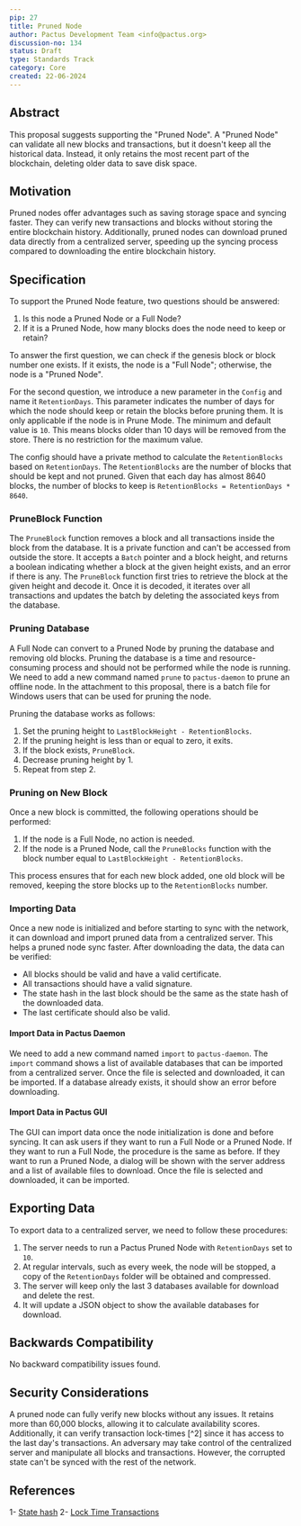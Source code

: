 ```yaml
---
pip: 27
title: Pruned Node
author: Pactus Development Team <info@pactus.org>
discussion-no: 134
status: Draft
type: Standards Track
category: Core
created: 22-06-2024
---
```


## Abstract

This proposal suggests supporting the "Pruned Node".
A "Pruned Node" can validate all new blocks and transactions, but it doesn't keep all the historical data.
Instead, it only retains the most recent part of the blockchain, deleting older data to save disk space.

## Motivation

Pruned nodes offer advantages such as saving storage space and syncing faster.
They can verify new transactions and blocks without storing the entire blockchain history.
Additionally, pruned nodes can download pruned data directly from a centralized server,
speeding up the syncing process compared to downloading the entire blockchain history.

## Specification

To support the Pruned Node feature, two questions should be answered:

1. Is this node a Pruned Node or a Full Node?
2. If it is a Pruned Node, how many blocks does the node need to keep or retain?

To answer the first question, we can check if the genesis block or block number one exists.
If it exists, the node is a "Full Node"; otherwise, the node is a "Pruned Node".

For the second question, we introduce a new parameter in the `Config` and name it `RetentionDays`.
This parameter indicates the number of days for which the node should keep or retain the blocks before pruning them.
It is only applicable if the node is in Prune Mode.
The minimum and default value is `10`.
This means blocks older than 10 days will be removed from the store.
There is no restriction for the maximum value.

The config should have a private method to calculate the `RetentionBlocks` based on `RetentionDays`.
The `RetentionBlocks` are the number of blocks that should be kept and not pruned.
Given that each day has almost 8640 blocks, the number of blocks to keep is `RetentionBlocks = RetentionDays * 8640`.

### PruneBlock Function

The `PruneBlock` function removes a block and all transactions inside the block from the database.
It is a private function and can't be accessed from outside the store.
It accepts a `Batch` pointer and a block height, and returns a boolean indicating whether
a block at the given height exists, and an error if there is any.
The `PruneBlock` function first tries to retrieve the block at the given height and decode it.
Once it is decoded, it iterates over all transactions and updates the batch
by deleting the associated keys from the database.

### Pruning Database

A Full Node can convert to a Pruned Node by pruning the database and removing old blocks.
Pruning the database is a time and resource-consuming process and should not be performed while the node is running.
We need to add a new command named `prune` to `pactus-daemon` to prune an offline node.
In the attachment to this proposal, there is a batch file for Windows users that can be used for pruning the node.

Pruning the database works as follows:

1. Set the pruning height to `LastBlockHeight - RetentionBlocks`.
2. If the pruning height is less than or equal to zero, it exits.
3. If the block exists, `PruneBlock`.
4. Decrease pruning height by 1.
5. Repeat from step 2.

### Pruning on New Block

Once a new block is committed, the following operations should be performed:

1. If the node is a Full Node, no action is needed.
2. If the node is a Pruned Node, call the `PruneBlocks` function
   with the block number equal to `LastBlockHeight - RetentionBlocks`.

This process ensures that for each new block added,
one old block will be removed, keeping the store blocks up to the `RetentionBlocks` number.


### Importing Data

Once a new node is initialized and before starting to sync with the network,
it can download and import pruned data from a centralized server.
This helps a pruned node sync faster.
After downloading the data, the data can be verified:

- All blocks should be valid and have a valid certificate.
- All transactions should have a valid signature.
- The state hash in the last block should be the same as the state hash of the downloaded data.
- The last certificate should also be valid.

#### Import Data in Pactus Daemon

We need to add a new command named `import` to `pactus-daemon`.
The `import` command shows a list of available databases that can be imported from a centralized server.
Once the file is selected and downloaded, it can be imported.
If a database already exists, it should show an error before downloading.

#### Import Data in Pactus GUI

The GUI can import data once the node initialization is done and before syncing.
It can ask users if they want to run a Full Node or a Pruned Node.
If they want to run a Full Node, the procedure is the same as before.
If they want to run a Pruned Node,
a dialog will be shown with the server address and a list of available files to download.
Once the file is selected and downloaded, it can be imported.

## Exporting Data

To export data to a centralized server, we need to follow these procedures:

1. The server needs to run a Pactus Pruned Node with `RetentionDays` set to `10`.
2. At regular intervals, such as every week, the node will be stopped,
   a copy of the `RetentionDays` folder will be obtained and compressed.
3. The server will keep only the last 3 databases available for download and delete the rest.
4. It will update a JSON object to show the available databases for download.

## Backwards Compatibility

No backward compatibility issues found.

## Security Considerations

A pruned node can fully verify new blocks without any issues.
It retains more than 60,000 blocks, allowing it to calculate availability scores.
Additionally, it can verify transaction lock-times [^2] since it has access to the last day's transactions.
An adversary may take control of the centralized server and manipulate all blocks and transactions.
However, the corrupted state can't be synced with the rest of the network.

## References

1- [State hash](https://docs.pactus.org/protocol/blockchain/state-hash/)
2- [Lock Time Transactions](https://pips.pactus.org/PIPs/pip-2)

